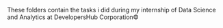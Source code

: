 These folders contain the tasks i did during my internship of Data Science and Analytics at DevelopersHub Corporation©
